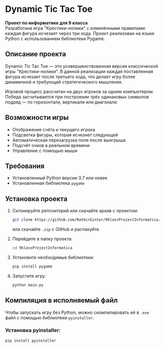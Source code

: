# Dynamic Tic Tac Toe

**Проект по информатике для 9 класса**  
Разработана игра "Крестики-нолики" с изменёнными правилами: каждая фигура исчезает через три хода. Проект реализован на языке Python с использованием библиотеки Pygame.

## Описание проекта

Dynamic Tic Tac Toe — это усовершенствованная версия классической игры "Крестики-нолики". В данной реализации каждая поставленная фигура исчезает после третьего хода, что делает игру более динамичной и требующей стратегического мышления.

Игровой процесс рассчитан на двух игроков за одним компьютером. Победа засчитывается при построении трёх одинаковых символов подряд — по горизонтали, вертикали или диагонали.

## Возможности игры

- Отображение счёта и текущего игрока
- Подсветка фигуры, которая исчезнет следующей
- Автоматическая перезагрузка поля после выигрыша
- Подсчёт очков в реальном времени
- Управление с помощью мыши

## Требования

- Установленный Python версии 3.7 или новее
- Установленная библиотека `pygame`

## Установка проекта

1. Склонируйте репозиторий или скачайте архив с проектом:
    ```bash
    git clone https://github.com/RatmirGinter/9klassProjectInformatica.git
    ```
    или скачайте `.zip` с GitHub и распакуйте.

2. Перейдите в папку проекта:
    ```bash
    cd 9klassProjectInformatica
    ```

3. Установите необходимые библиотеки:
    ```bash
    pip install pygame
    ```

4. Запустите игру:
    ```bash
    python main.py
    ```

## Компиляция в исполняемый файл

Чтобы запускать игру без Python, можно скомпилировать её в `.exe` файл с помощью библиотеки `pyinstaller`.

### Установка pyinstaller:

```bash
pip install pyinstaller
